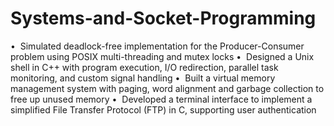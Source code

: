 # Systems-and-Socket-Programming
•  Simulated deadlock-free implementation for the Producer-Consumer problem using POSIX multi-threading and mutex locks
•  Designed a Unix shell in C++ with program execution, I/O redirection, parallel task monitoring, and custom signal handling
•  Built a virtual memory management system with paging, word alignment and garbage collection to free up unused memory
•  Developed a terminal interface to implement a simplified File Transfer Protocol (FTP) in C, supporting user authentication
